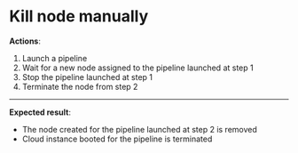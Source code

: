 # Kill node manually

**Actions**:

1. Launch a pipeline
2. Wait for a new node assigned to the pipeline launched at step 1
3. Stop the pipeline launched at step 1
4. Terminate the node from step 2

***

**Expected result**:

- The node created for the pipeline launched at step 2 is removed
- Cloud instance booted for the pipeline is terminated
